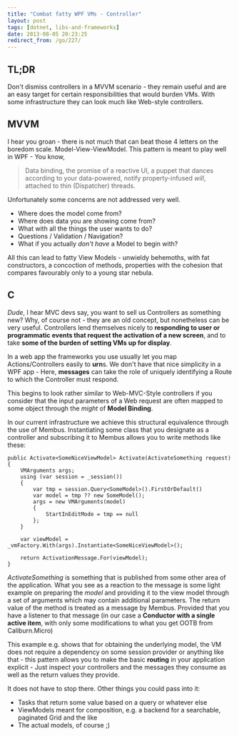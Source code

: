 ```yaml
---
title: "Combat fatty WPF VMs - Controller"
layout: post
tags: [dotnet, libs-and-frameworks]
date: 2013-08-05 20:23:25
redirect_from: /go/227/
---
```


## TL;DR
Don't dismiss controllers in a MVVM scenario - they remain useful and are an easy target for certain responsibilities that would burden VMs. With some infrastructure they can look much like Web-style controllers.

## MVVM

I hear you groan - there is not much that can beat those 4 letters on the boredom scale. Model-View-ViewModel.
This pattern is meant to play well in WPF - You know, 

> Data binding, the promise of a reactive UI, 
> a puppet that dances according to your data-powered, notify property-infused _will_, 
> attached to thin (Dispatcher) threads.

Unfortunately some concerns are not addressed very well.

* Where does the model come from?
* Where does data you are showing come from?
* What with all the things the user wants to do?
* Questions / Validation / Navigation?
* What if you actually _don't have_ a Model to begin with?

All this can lead to fatty View Models - unwieldy behemoths, with fat constructors, a concoction of methods, properties with the cohesion that compares favourably only to a young star nebula.

## C

_Dude_, I hear MVC devs say, you want to sell us Controllers as something new? Why, of course not - they are an old concept, but nonetheless can be very useful. Controllers lend themselves nicely to **responding to user or programmatic events that request the activation of a new screen**, and to take **some of the burden of setting VMs up for display**.

In a web app the frameworks you use usually let you map Actions/Controllers easily to **urn**s. We don't have that nice simplicity in a WPF app - Here, **messages** can take the role of uniquely identifying a Route to which the Controller must respond.

This begins to look rather similar to Web-MVC-Style controllers if you consider that the input parameters of a Web request are often mapped to some object through the *might* of **Model Binding**.

In our current infrastructure we achieve this structural equivalence through the use of Membus. Instantiating some class that you designate as a controller and subscribing it to Membus allows you to write methods like these:

	public Activate<SomeNiceViewModel> Activate(ActivateSomething request)
	{
	    VMArguments args;
	    using (var session = _session())
	    {
			var tmp = session.Query<SomeModel>().FirstOrDefault()
	        var model = tmp ?? new SomeModel();
	        args = new VMArguments(model)
	        {
	            StartInEditMode = tmp == null
	        };
	    }
	    
	    var viewModel = _vmFactory.With(args).Instantiate<SomeNiceViewModel>();
	
	    return ActivationMessage.For(viewModel);
	}


_ActivateSomething_ is something that is published from some other area of the application. What you see as a reaction to the message is some light example on preparing the *model* and providing it to the view model through a set of arguments which may contain additional parameters. The return value of the method is treated as a message by Membus. Provided that you have a listener to that message (in our case a **Conductor with a single active item**, with only some modifications to what you get OOTB from Caliburn.Micro)

This example e.g. shows that for obtaining the underlying model, the VM does not require a dependency on some session provider or anything like that - this pattern allows you to make the basic **routing** in your application explicit - Just inspect your controllers and the messages they consume as well as the return values they provide. 

It does not have to stop there. Other things you could pass into it:

* Tasks that return some value based on a query or whatever else
* ViewModels meant for composition, e.g. a backend for a searchable, paginated Grid and the like
* The actual models, of course ;)
